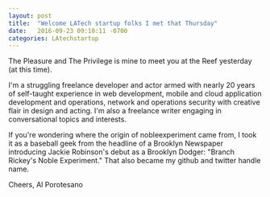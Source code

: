 ```yaml
---
layout: post
title:  "Welcome LATech startup folks I met that Thursday"
date:   2016-09-23 09:10:11 -0700
categories: LAtechstartup
---
```


The Pleasure and The Privilege is mine to meet you at the Reef yesterday (at this time).

I'm a struggling freelance developer and actor armed with nearly 20 years of self-taught experience in web development, mobile and cloud application development and operations, network and operations security with creative flair in design and acting. I'm also a freelance writer engaging in conversational topics and interests.

If you're wondering where the origin of nobleexperiment came from, I took it as a baseball geek from the headline of a Brooklyn Newspaper introducing Jackie Robinson's debut as a Brooklyn Dodger: "Branch Rickey's Noble Experiment." That also became my github and twitter handle name.

Cheers,
Al Porotesano
